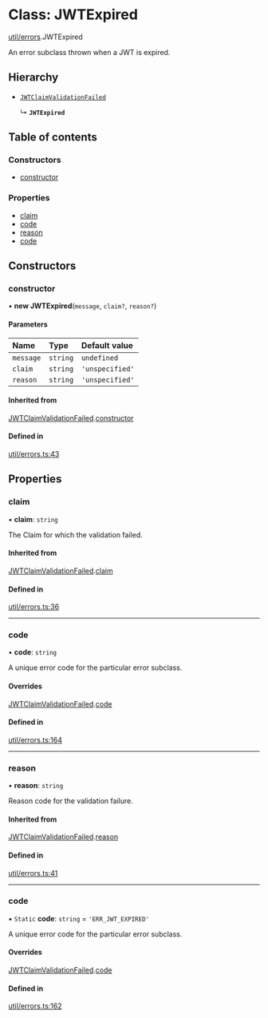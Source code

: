 # Class: JWTExpired

[util/errors](../modules/util_errors.md).JWTExpired

An error subclass thrown when a JWT is expired.

## Hierarchy

- [`JWTClaimValidationFailed`](util_errors.JWTClaimValidationFailed.md)

  ↳ **`JWTExpired`**

## Table of contents

### Constructors

- [constructor](util_errors.JWTExpired.md#constructor)

### Properties

- [claim](util_errors.JWTExpired.md#claim)
- [code](util_errors.JWTExpired.md#code)
- [reason](util_errors.JWTExpired.md#reason)
- [code](util_errors.JWTExpired.md#code)

## Constructors

### constructor

• **new JWTExpired**(`message`, `claim?`, `reason?`)

#### Parameters

| Name | Type | Default value |
| :------ | :------ | :------ |
| `message` | `string` | `undefined` |
| `claim` | `string` | `'unspecified'` |
| `reason` | `string` | `'unspecified'` |

#### Inherited from

[JWTClaimValidationFailed](util_errors.JWTClaimValidationFailed.md).[constructor](util_errors.JWTClaimValidationFailed.md#constructor)

#### Defined in

[util/errors.ts:43](https://github.com/panva/jose/blob/v3.16.1/src/util/errors.ts#L43)

## Properties

### claim

• **claim**: `string`

The Claim for which the validation failed.

#### Inherited from

[JWTClaimValidationFailed](util_errors.JWTClaimValidationFailed.md).[claim](util_errors.JWTClaimValidationFailed.md#claim)

#### Defined in

[util/errors.ts:36](https://github.com/panva/jose/blob/v3.16.1/src/util/errors.ts#L36)

___

### code

• **code**: `string`

A unique error code for the particular error subclass.

#### Overrides

[JWTClaimValidationFailed](util_errors.JWTClaimValidationFailed.md).[code](util_errors.JWTClaimValidationFailed.md#code)

#### Defined in

[util/errors.ts:164](https://github.com/panva/jose/blob/v3.16.1/src/util/errors.ts#L164)

___

### reason

• **reason**: `string`

Reason code for the validation failure.

#### Inherited from

[JWTClaimValidationFailed](util_errors.JWTClaimValidationFailed.md).[reason](util_errors.JWTClaimValidationFailed.md#reason)

#### Defined in

[util/errors.ts:41](https://github.com/panva/jose/blob/v3.16.1/src/util/errors.ts#L41)

___

### code

▪ `Static` **code**: `string` = `'ERR_JWT_EXPIRED'`

A unique error code for the particular error subclass.

#### Overrides

[JWTClaimValidationFailed](util_errors.JWTClaimValidationFailed.md).[code](util_errors.JWTClaimValidationFailed.md#code)

#### Defined in

[util/errors.ts:162](https://github.com/panva/jose/blob/v3.16.1/src/util/errors.ts#L162)
